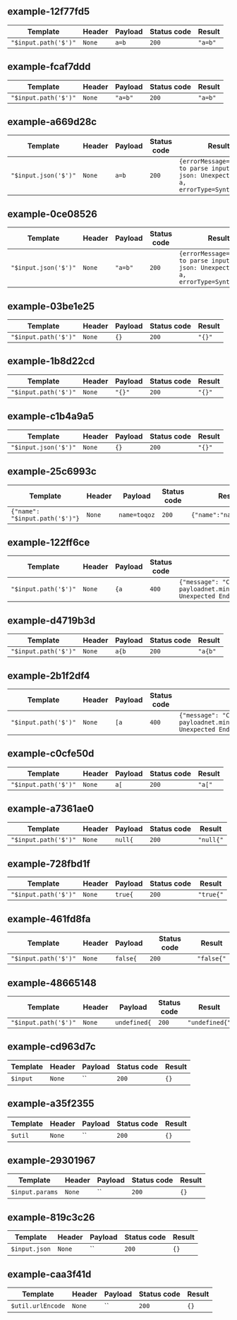 ## example-12f77fd5
Template|Header|Payload|Status code|Result
--------|------|-------|-----------|------
`"$input.path('$')"`|`None`|`a=b`|`200`|`"a=b"`

## example-fcaf7ddd
Template|Header|Payload|Status code|Result
--------|------|-------|-----------|------
`"$input.path('$')"`|`None`|`"a=b"`|`200`|`"a=b"`

## example-a669d28c
Template|Header|Payload|Status code|Result
--------|------|-------|-----------|------
`"$input.json('$')"`|`None`|`a=b`|`200`|`{errorMessage=Unable to parse input as json: Unexpected token a, errorType=SyntaxError}`

## example-0ce08526
Template|Header|Payload|Status code|Result
--------|------|-------|-----------|------
`"$input.json('$')"`|`None`|`"a=b"`|`200`|`{errorMessage=Unable to parse input as json: Unexpected token a, errorType=SyntaxError}`

## example-03be1e25
Template|Header|Payload|Status code|Result
--------|------|-------|-----------|------
`"$input.path('$')"`|`None`|`{}`|`200`|`"{}"`

## example-1b8d22cd
Template|Header|Payload|Status code|Result
--------|------|-------|-----------|------
`"$input.path('$')"`|`None`|`"{}"`|`200`|`"{}"`

## example-c1b4a9a5
Template|Header|Payload|Status code|Result
--------|------|-------|-----------|------
`"$input.json('$')"`|`None`|`{}`|`200`|`"{}"`

## example-25c6993c
Template|Header|Payload|Status code|Result
--------|------|-------|-----------|------
`{"name": "$input.path('$')"}`|`None`|`name=toqoz`|`200`|`{"name":"name=toqoz"}`

## example-122ff6ce
Template|Header|Payload|Status code|Result
--------|------|-------|-----------|------
`"$input.path('$')"`|`None`|`{a`|`400`|`{"message": "Could not process payloadnet.minidev.json.parser.ParseException: Unexpected End Of File position 1: null"}`

## example-d4719b3d
Template|Header|Payload|Status code|Result
--------|------|-------|-----------|------
`"$input.path('$')"`|`None`|`a{b`|`200`|`"a{b"`

## example-2b1f2df4
Template|Header|Payload|Status code|Result
--------|------|-------|-----------|------
`"$input.path('$')"`|`None`|`[a`|`400`|`{"message": "Could not process payloadnet.minidev.json.parser.ParseException: Unexpected End Of File position 1: EOF"}`

## example-c0cfe50d
Template|Header|Payload|Status code|Result
--------|------|-------|-----------|------
`"$input.path('$')"`|`None`|`a[`|`200`|`"a["`

## example-a7361ae0
Template|Header|Payload|Status code|Result
--------|------|-------|-----------|------
`"$input.path('$')"`|`None`|`null{`|`200`|`"null{"`

## example-728fbd1f
Template|Header|Payload|Status code|Result
--------|------|-------|-----------|------
`"$input.path('$')"`|`None`|`true{`|`200`|`"true{"`

## example-461fd8fa
Template|Header|Payload|Status code|Result
--------|------|-------|-----------|------
`"$input.path('$')"`|`None`|`false{`|`200`|`"false{"`

## example-48665148
Template|Header|Payload|Status code|Result
--------|------|-------|-----------|------
`"$input.path('$')"`|`None`|`undefined{`|`200`|`"undefined{"`

## example-cd963d7c
Template|Header|Payload|Status code|Result
--------|------|-------|-----------|------
`$input`|`None`|``|`200`|`{}`

## example-a35f2355
Template|Header|Payload|Status code|Result
--------|------|-------|-----------|------
`$util`|`None`|``|`200`|`{}`

## example-29301967
Template|Header|Payload|Status code|Result
--------|------|-------|-----------|------
`$input.params`|`None`|``|`200`|`{}`

## example-819c3c26
Template|Header|Payload|Status code|Result
--------|------|-------|-----------|------
`$input.json`|`None`|``|`200`|`{}`

## example-caa3f41d
Template|Header|Payload|Status code|Result
--------|------|-------|-----------|------
`$util.urlEncode`|`None`|``|`200`|`{}`

